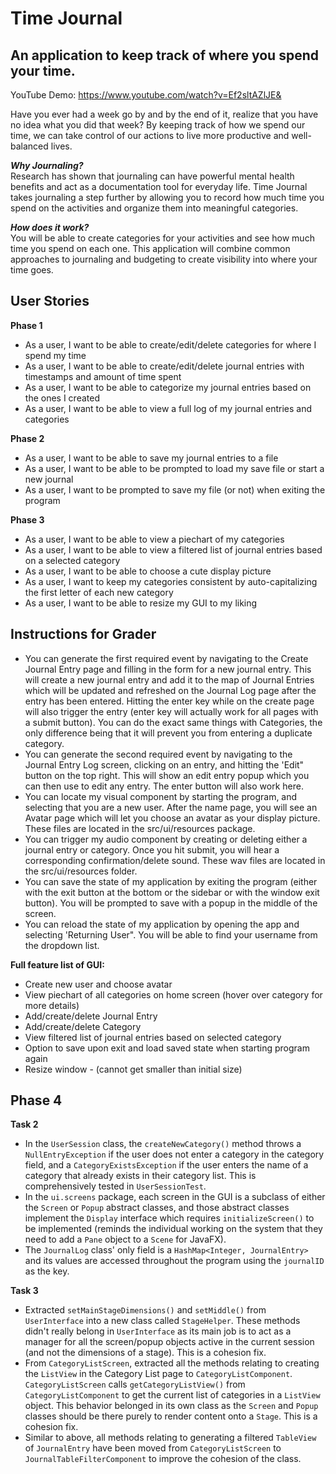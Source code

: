 # Time Journal

## An application to keep track of where you spend your time. 

YouTube Demo: https://www.youtube.com/watch?v=Ef2sltAZlJE&

Have you ever had a week go by and by the end of it, realize that you have no idea what you did that week? By keeping
 track of how we spend our time, we can take control of our actions to live more productive and well-balanced lives. 
 
_**Why Journaling?**_<br>
Research has shown that journaling can have powerful mental health benefits and act as a documentation tool for everyday
life. Time Journal takes journaling a step further by allowing you to record how much time you spend on the activities
and organize them into meaningful categories. 
 
_**How does it work?**_<br>
You will be able to create categories for your activities and see how much time you spend on each one. 
This application will combine common approaches to journaling and budgeting to create visibility into where your time
 goes. <br>

## User Stories
**Phase 1**
- As a user, I want to be able to create/edit/delete categories for where I spend my time 
- As a user, I want to be able to create/edit/delete journal entries with timestamps and amount of time spent
- As a user, I want to be able to categorize my journal entries based on the ones I created
- As a user, I want to be able to view a full log of my journal entries and categories

**Phase 2**
- As a user, I want to be able to save my journal entries to a file
- As a user, I want to be able to be prompted to load my save file or start a new journal
- As a user, I want to be prompted to save my file (or not) when exiting the program

**Phase 3**
- As a user, I want to be able to view a piechart of my categories
- As a user, I want to be able to view a filtered list of journal entries based on a selected category
- As a user, I want to be able to choose a cute display picture 
- As a user, I want to keep my categories consistent by auto-capitalizing the first letter of each new category
- As a user, I want to be able to resize my GUI to my liking 

## Instructions for Grader

- You can generate the first required event by navigating to the Create Journal Entry page and filling in the form for a new journal entry. This will create a new journal entry and add it to the map of Journal Entries which will be updated and refreshed on the Journal Log page after the entry has been entered. Hitting the enter key while on the create page will also trigger the entry (enter key will actually work for all pages with a submit button). You can do the exact same things with Categories, the only difference being that it will prevent you from entering a duplicate category. 
- You can generate the second required event by navigating to the Journal Entry Log screen, clicking on an entry, and hitting the 'Edit" button on the top right. This will show an edit entry popup which you can then use to edit any entry. The enter button will also work here. 
- You can locate my visual component by starting the program, and selecting that you are a new user. After the name page, you will see an Avatar page which will let you choose an avatar as your display picture. These files are located in the src/ui/resources package.
- You can trigger my audio component by creating or deleting either a journal entry or category. Once you hit submit, you will hear a corresponding confirmation/delete sound. These wav files are located in the src/ui/resources folder. 
- You can save the state of my application by exiting the program (either with the exit button at the bottom or the sidebar or with the window exit button). You will be prompted to save with a popup in the middle of the screen.
- You can reload the state of my application by opening the app and selecting 'Returning User". You will be able to find your username from the dropdown list. 

**Full feature list of GUI:**
- Create new user and choose avatar
- View piechart of all categories on home screen (hover over category for more details)
- Add/create/delete Journal Entry
- Add/create/delete Category
- View filtered list of journal entries based on selected category 
- Option to save upon exit and load saved state when starting program again 
- Resize window - (cannot get smaller than initial size)

## Phase 4
**Task 2**
- In the ```UserSession``` class, the ```createNewCategory()``` method throws a ```NullEntryException``` if the user does not enter a category in the category field, and a ```CategoryExistsException``` if the user enters the name of a category that already exists in their category list. This is comprehensively tested in ```UserSessionTest```.
- In the ```ui.screens``` package, each screen in the GUI is a subclass of either the ```Screen``` or ```Popup``` abstract classes, and those abstract classes implement the ```Display``` interface which requires ```initializeScreen()``` to be implemented (reminds the individual working on the system that they need to add a ```Pane``` object to a ```Scene``` for JavaFX).
- The ```JournalLog``` class' only field is a ```HashMap<Integer, JournalEntry>``` and its values are accessed throughout the program using the ```journalID``` as the key. 

**Task 3**
- Extracted ```setMainStageDimensions()``` and ```setMiddle()``` from ```UserInterface``` into a new class called ```StageHelper```. These methods didn't really belong in ```UserInterface``` as its main job is to act as a manager for all the screen/popup objects active in the current session (and not the dimensions of a stage). This is a cohesion fix. 
- From ```CategoryListScreen```, extracted all the methods relating to creating the ```ListView``` in the Category List page to ```CategoryListComponent```. ```CategoryListScreen``` calls ```getCategoryListView()``` from ```CategoryListComponent``` to get the current list of categories in a ```ListView``` object. This behavior belonged in its own class as the ```Screen``` and ```Popup``` classes should be there purely to render content onto a ```Stage```. This is a cohesion fix. 
- Similar to above, all methods relating to generating a filtered ```TableView``` of ```JournalEntry``` have been moved from ```CategoryListScreen``` to ```JournalTableFilterComponent``` to improve the cohesion of the class. 
